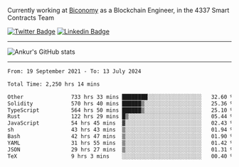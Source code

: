 Currently working at [Biconomy](https://biconomy.io/) as a Blockchain Engineer, in the 4337 Smart Contracts Team

 [![Twitter Badge](https://img.shields.io/badge/-@ankurdubey521-1ca0f1?style=flat-square&labelColor=1ca0f1&logo=twitter&logoColor=white&link=https://twitter.com/ankurdubey521)](https://twitter.com/ankurdubey521) [![Linkedin Badge](https://img.shields.io/badge/-ankurdubey521-blue?style=flat-square&logo=Linkedin&logoColor=white&link=https://www.linkedin.com/in/ankurdubey521/)](https://www.linkedin.com/in/ankurdubey521/)

<hr/>

![Ankur's GitHub stats](https://github-readme-stats.vercel.app/api?username=ankurdubey521&count_private=true&theme=radical)

<hr/>

<!--START_SECTION:waka-->

```txt
From: 19 September 2021 - To: 13 July 2024

Total Time: 2,250 hrs 14 mins

Other               733 hrs 33 mins ████████░░░░░░░░░░░░░░░░░   32.60 %
Solidity            570 hrs 40 mins ██████▒░░░░░░░░░░░░░░░░░░   25.36 %
TypeScript          564 hrs 50 mins ██████▒░░░░░░░░░░░░░░░░░░   25.10 %
Rust                122 hrs 29 mins █▒░░░░░░░░░░░░░░░░░░░░░░░   05.44 %
JavaScript          54 hrs 45 mins  ▓░░░░░░░░░░░░░░░░░░░░░░░░   02.43 %
sh                  43 hrs 43 mins  ▒░░░░░░░░░░░░░░░░░░░░░░░░   01.94 %
Bash                42 hrs 47 mins  ▒░░░░░░░░░░░░░░░░░░░░░░░░   01.90 %
YAML                31 hrs 55 mins  ▒░░░░░░░░░░░░░░░░░░░░░░░░   01.42 %
JSON                29 hrs 27 mins  ▒░░░░░░░░░░░░░░░░░░░░░░░░   01.31 %
TeX                 9 hrs 3 mins    ░░░░░░░░░░░░░░░░░░░░░░░░░   00.40 %
```

<!--END_SECTION:waka-->
